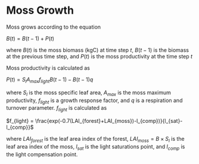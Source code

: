 # Moss Growth

Moss grows according to the equation


$B(t) = B(t-1) + P(t)$

where $B(t)$ is the moss biomass (kgC) at time step $t$, $B(t-1)$ is the biomass 
at the previous time step, and $P(t)$ is the moss productivity at the time step $t$

Moss productivity is calculated as 

$P(t) = S_lA_{max}f_{light}B(t-1) - B(t-1)q$

where $S_l$ is the moss specific leaf area, $A_{max}$ is the moss maximum productivity, 
$f_{light}$ is a growth response factor, and $q$ is a respiration and turnover parameter. 
$f_{light}$ is calculated as 

$f_{light} = \frac{exp(-0.7(LAI_{forest}+LAI_{moss})-l_{comp})}{l_{sat}-l_{comp}}$  

where $LAI_{forest}$ is the leaf area index of the forest, $LAI_{moss} = B\times S_l$ 
is the leaf area index of the moss, $l_{sat}$ is the light saturations point, and 
$l_{comp}$ is the light compensation point.
